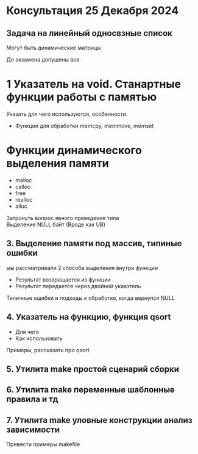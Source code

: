 # Консультация 25 Декабря 2024

## Задача на линейный односвзные список
Могут быть динамические матрицы


До экзамена допущены все

# 1 Указатель на void. Станартные функции работы с памятью
Указать для чего используются, особенности. 
- Функции для обработки memcpy, memmove, memset

# Функции динамического выделения памяти
- malloc
- calloc
- free
- realloc
- alloc

Затронуть вопрос явного преведения типа  
Выделение NULL байт (Вроде как UB)

## 3. Выделение памяти под массив, типиные ошибки
ыы рассматривали 2 способа выделения внутри функции
- Результат возвращается из функции
- Результат передается через двойной укаазтель

Типичные ошибки и подходы к обработке, когда вернулся NULL

## 4. Указатель на функцию, функция qsort
- Для чего
- Как использовать
  
Примеры, рассказать про qsort

## 5. Утилита make простой сценарий сборки
## 6. Утилита make переменные шаблонные правила и тд
## 7. Утилита make уловные конструкции анализ зависимости
Привести примеры makefile
